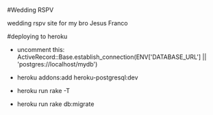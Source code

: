 #Wedding RSPV

wedding rspv site for my bro Jesus Franco

#deploying to heroku

-  uncomment this: 
      ActiveRecord::Base.establish_connection(ENV['DATABASE_URL'] || 'postgres://localhost/mydb')

-  heroku addons:add heroku-postgresql:dev
-  heroku run rake -T
-  heroku run rake db:migrate